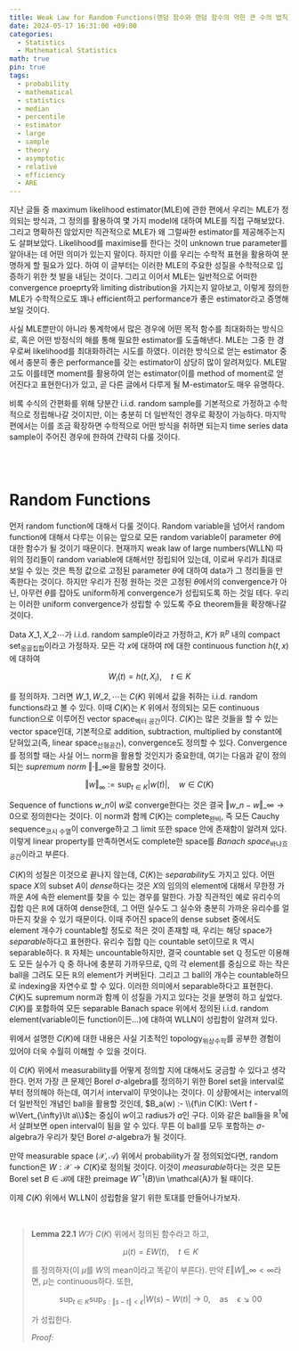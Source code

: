 ```yaml
---
title: Weak Law for Random Functions(랜덤 함수와 랜덤 함수의 약한 큰 수의 법칙)
date: 2024-05-17 16:31:00 +09:00
categories:
  - Statistics
  - Mathematical Statistics
math: true
pin: true
tags:
  - probability
  - mathematical
  - statistics
  - median
  - percentile
  - estimator
  - large
  - sample
  - theory
  - asymptotic
  - relative
  - efficiency
  - ARE
---
```


지난 글들 중 maximum likelihood estimator(MLE)에 관한 편에서 우리는 MLE가 정의되는 방식과, 그 정의를 활용하여 몇 가지 model에 대하여 MLE를 직접 구해보았다. 그리고 명확하진 않았지만 직관적으로 MLE가 왜 그럴싸한 estimator를 제공해주는지도 살펴보았다. Likelihood를 maximise를 한다는 것이 unknown true parameter를 알아내는 데 어떤 의미가 있는지 말이다. 하지만 이를 우리는 수학적 표현을 활용하여 분명하게 할 필요가 있다. 하여 이 글부터는 이러한 MLE의 주요한 성질을 수학적으로 입증하기 위한 첫 발을 내딛는 것이다. 그리고 이어서 MLE는 일반적으로 어떠한 convergence proeprty와 limiting distribution을 가지는지 알아보고, 이렇게 정의한 MLE가 수학적으로도 꽤나 efficient하고 performance가 좋은 estimator라고 증명해보일 것이다. 

사실 MLE뿐만이 아니라 통계학에서 많은 경우에 어떤 목적 함수를 최대화하는 방식으로, 혹은 어떤 방정식의 해를 통해 필요한 estimator를 도출해낸다. MLE는 그중 한 경우로써 likelihood를 최대화하려는 시도를 하였다. 이러한 방식으로 얻는 estimator 중에서 충분히 좋은 performance를 갖는 estimator이 상당히 많이 알려져있다. MLE말고도 이를테면 moment를 활용하여 얻는 estimator(이를 method of moment로 얻어진다고 표현한다)가 있고, 곧 다른 글에서 다루게 될 M-estimator도 매우 유명하다.

비록 수식의 간편화를 위해 당분간 i.i.d. random sample를 기본적으로 가정하고 수학적으로 정립해나갈 것이지만, 이는 충분히 더 일반적인 경우로 확장이 가능하다. 마지막 편에서는 이를 조금 확장하면 수학적으로 어떤 방식을 취하면 되는지 time series data sample이 주어진 경우에 한하여 간략히 다룰 것이다.

<br>
<br>

# Random Functions

먼저 random function에 대해서 다룰 것이다. Random variable을 넘어서 random function에 대해서 다루는 이유는 앞으로 모든 random variable이 parameter $\theta$에 대한 함수가 될 것이기 때문이다. 현재까지 weak law of large numbers(WLLN) 따위의 정리들이 random variable에 대해서만 정립되어 있는데, 이로써 우리가 최대로 보일 수 있는 것은 특정 값으로 고정된 parameter $\theta$에 대하여 data가 그 정리들을 만족한다는 것이다. 하지만 우리가 진정 원하는 것은 고정된 $\theta$에서의 convergence가 아닌, 아무런 $\theta$를 잡아도 uniform하게 convergence가 성립되도록 하는 것일 테다. 우리는 이러한 uniform convergence가 성립할 수 있도록 주요 theorem들을 확장해나갈 것이다.

Data $X\_1, X\_2\cdots$가 i.i.d. random sample이라고 가정하고, $K$가 $\mathbb{R}^p$ 내의 compact set<sub>옹골집합</sub>이라고 가정하자. 모든 각 $x$에 대하여 $t$에 대한 continuous function $h(t, x)$에 대하여

$$ W_i(t) = h(t, X_i), \quad t\in K$$

를 정의하자. 그러면 $W\_1, W\_2, \cdots$는 $C(K)$ 위에서 값을 취하는 i.i.d. random functions라고 볼 수 있다. 이때 $C(K)$는 $K$ 위에서 정의되는 모든 continuous function으로 이루어진 vector space<sub>벡터 공간</sub>이다. $C(K)$는 많은 것들을 할 수 있는 vector space인대, 기본적으로 addition, subtraction, multiplied by constant에 닫혀있고(즉, linear space<sub>선형공간</sub>), convergence도 정의할 수 있다. Convergence를 정의할 때는 사실 어느 norm을 활용할 것인지가 중요한데, 여기는 다음과 같이 정의되는 *supremum norm* $\Vert\cdot\Vert\_\infty$을 활용할 것이다.

$$ \Vert w\Vert_{\infty} := \sup_{t\in K} \vert w(t)\vert, \quad w\in C(K)$$

Sequence of functions $w\_n$이 $w$로 converge한다는 것은 결국 $\Vert w\_n - w\Vert\_{\infty}\to 0$으로 정의한다는 것이다. 이 norm과 함께 $C(K)$는 complete<sub>완비</sub>, 즉 모든 Cauchy sequence<sub>코시 수열</sub>이 converge하고 그 limit 또한 space 안에 존재함이 알려져 있다. 이렇게 linear property를 만족하면서도 complete한 space를 *Banach space*<sub>바나흐 공간</sub>이라고 부른다. 

$C(K)$의 성질은 이것으로 끝나지 않는데, $C(K)$는 *separability*도 가지고 있다. 어떤 space $X$의 subset $A$이 *dense*하다는 것은 $X$의 임의의 element에 대해서 무한정 가까운 $A$에 속한 element를 찾을 수 있는 경우를 말한다. 가장 직관적인 예로 유리수의 집합 $\mathbb{Q}$은 $\mathbb{R}$에 대하여 dense한데, 그 어떤 실수도 그 실수와 충분히 가까운 유리수를 얼마든지 찾을 수 있기 때문이다. 이때 주어진 space의 dense subset 중에서도 element 개수가 countable할 정도로 적은 것이 존재할 때, 우리는 해당 space가 *separable*하다고 표현한다. 유리수 집합 $\mathbb{Q}$는 countable set이므로 $\mathbb{R}$ 역시 separable하다. $\mathbb{R}$ 자체는 uncountable하지만, 결국 countable set $\mathbb{Q}$ 정도만 이용해도 모든 실수가 $\mathbb{Q}$ 중 하나에 충분히 가까우므로, $\mathbb{Q}$의 각 element를 중심으로 하는 작은 ball을 그려도 모든 $\mathbb{R}$의 element가 커버된다. 그리고 그 ball의 개수는 countable하므로 indexing을 자연수로 할 수 있다. 이러한 의미에서 separable하다고 표현한다. $C(K)$도 supremum norm과 함께 이 성질을 가지고 있다는 것을 분명히 하고 싶었다. $C(K)$를 포함하여 모든 separable Banach space 위에서 정의된 i.i.d. random element(variable이든 function이든...)에 대하여 WLLN이 성립함이 알려져 있다.

위에서 설명한 $C(K)$에 대한 내용은 사실 기초적인 topology<sub>위상수학</sub>를 공부한 경험이 있어야 더욱 수월히 이해할 수 있을 것이다.

이 $C(K)$ 위에서 measurability를 어떻게 정의할 지에 대해서도 궁금할 수 있다고 생각한다. 먼저 가장 큰 문제인 Borel $\sigma$-algebra를 정의하기 위한 Borel set을 interval로부터 정의해야 하는데, 여기서 interval이 무엇이냐는 것이다. 이 상황에서는 interval의 더 일반적인 개념인 ball을 활용할 것인데, $B_a(w) :- \\{f\in C(K): \Vert f - w\Vert_{\infty}\lt a\\}$는 중심이 $w$이고 radius가 $a$인 구다. 이와 같은 ball들을 $\mathbb{R}^1$에서 살펴보면 open interval이 됨을 알 수 있다. 무튼 이 ball를 모두 포함하는 $\sigma$-algebra가 우리가 찾던 Borel $\sigma$-algebra가 될 것이다.

만약 measurable space $(\mathcal{X}, \mathcal{A})$ 위에서 probability가 잘 정의되었다면, random function은 $W:\mathcal{X}\to C(K)$로 정의될 것이다. 이것이 *measurable*하다는 것은 모든 Borel set $B\in\mathcal{B}$에 대한 preimage $W^{-1}(B)$\in \mathcal{A}가 될 때이다. 

이제 $C(K)$ 위에서 WLLN이 성립함을 알기 위한 토대를 만들어나가보자.

<br>

> **Lemma 22.1** $W$가 $C(K)$ 위에서 정의된 함수라고 하고, 
>
> $$\mu(t) = EW(t), \quad t\in K$$
>
> 를 정의하자(이 $\mu$를 $W$의 mean이라고 똑같이 부른다). 만약 $E\Vert W\Vert\_{\infty} \lt\infty$라면, $\mu$는 continuous하다. 또한,
>
> $$ \sup_{t\in K} \sup_{s:\Vert s-t\Vert\lt\epsilon} \vert W(s) - W(t)\vert \to 0, \quad \text{as}\quad\epsilon\searrow 0 0$$
>
> 가 성립한다.
>
> *Proof:* 